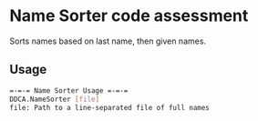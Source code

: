 # Name Sorter code assessment

Sorts names based on last name, then given names.

## Usage

```sh
=-=-= Name Sorter Usage =-=-=
DDCA.NameSorter [file]
file: Path to a line-separated file of full names
```